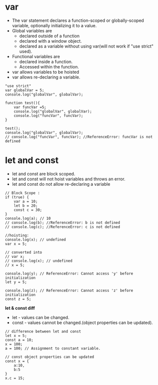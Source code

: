 # **var**
- The var statement declares a function-scoped or globally-scoped variable, optionally initializing it to a value.
- Global variables are 
	- declared outside of a function
	- declared with a window object.
	- declared as a variable without using var(will not work if "use strict" used).	
- Functional variables are
	- declared inside a function.
	- Accessed within the function.
- var allows variables to be hoisted
- var allows re-declaring a variable.

```
"use strict"
var globalVar = 5;
console.log("globalVar", globalVar);
    
function test(){
    var funcVar =5;
    console.log("globalVar", globalVar);
    console.log("funcVar", funcVar);
}

test();
console.log("globalVar", globalVar);
// console.log("funcVar", funcVar); //ReferenceError: funcVar is not defined
```

# **let and const**
- let and const are block scoped.
- let and const will not hoist variables and throws an error.
- let and const do not allow re-declaring a variable

```
// Block Scope :
if (true) {
    var a = 10;
    let b = 20;
    const c = 30;
}
console.log(a); // 10
// console.log(b); //ReferenceError: b is not defined
// console.log(c); //ReferenceError: c is not defined
```

```
//hoisting:
console.log(x); // undefined
var x = 5;

// converted into 
// var x;
// console.log(x); // undefined
// x = 5;

console.log(y); // ReferenceError: Cannot access 'y' before initialization
let y = 5;

console.log(z); // ReferenceError: Cannot access 'z' before initialization
const z = 5;

```
**let & const diff**
- let - values can be changed.
- const - values cannot be changed.(object properties can be updated).

```
// difference between let and const
let x = 5;
const a = 10;
x = 100;
a = 100; // Assignment to constant variable.
```
```
// const object properties can be updated
const x = {
    a:10,
    b:5
}
x.c = 15;
```
